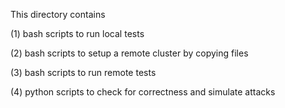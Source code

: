 This directory contains

(1) bash scripts to run local tests

(2) bash scripts to setup a remote cluster by copying files

(3) bash scripts to run remote tests

(4) python scripts to check for correctness and simulate attacks